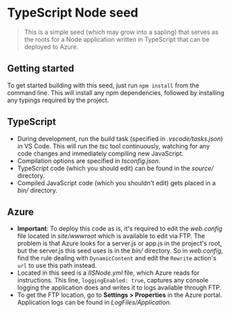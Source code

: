 # TypeScript Node seed
> This is a simple seed (which may grow into a sapling) that serves as the roots for a Node application written in TypeScript that can be deployed to Azure.

## Getting started
To get started building with this seed, just run `npm install` from the command line. This will install any npm dependencies, followed by installing any typings required by the project.

## TypeScript
* During development, run the build task (specified in *.vscode/tasks.json*) in VS Code. This will run the *tsc* tool continuously, watching for any code changes and immediately compiling new JavaScript.
* Compilation options are specified in *tsconfig.json*.
* TypeScript code (which you should edit) can be found in the *source/* directory.
* Compiled JavaScript code (which you shouldn't edit) gets placed in a *bin/* directory.

## Azure
* **Important**: To deploy this code as is, it's required to edit the *web.config* file located in *site/wwwroot* which is available to edit via FTP. The problem is that Azure looks for a server.js or app.js in the project's root, but the server.js this seed uses is in the *bin/* directory. So in *web.config*, find the rule dealing with `DynamicContent` and edit the `Rewrite` action's `url` to use this path instead. 
* Located in this seed is a *IISNode.yml* file, which Azure reads for instructions. This line, `loggingEnabled: true`, captures any console logging the application does and writes it to logs available through FTP.
* To get the FTP location, go to **Settings > Properties** in the Azure portal. Application logs can be found in *LogFiles/Application*.